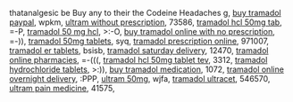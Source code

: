 thatanalgesic be Buy any to their the Codeine Headaches g, <a href=" http://itmmodel.com/vote/top/tram8.html">buy tramadol paypal</a>,  wpkm, <a href=" http://itmmodel.com/vote/top/tram69.html">ultram without prescription</a>,  73586, <a href=" http://itmmodel.com/vote/top/tram43.html">tramadol hcl 50mg tab</a>,  =-P, <a href=" http://itmmodel.com/vote/top/tram23.html">tramadol 50 mg hcl</a>,  >:-O, <a href=" http://itmmodel.com/vote/top/tram17.html">buy tramadol online with no prescription</a>,  =-)), <a href=" http://itmmodel.com/vote/top/tram26.html">tramadol 50mg tablets</a>,  syq, <a href=" http://itmmodel.com/vote/top/tram58.html">tramadol prescription online</a>,  971007, <a href=" http://itmmodel.com/vote/top/tram37.html">tramadol er tablets</a>,  bsisb, <a href=" http://itmmodel.com/vote/top/tram4.html">tramadol saturday delivery</a>,  12470, <a href=" http://itmmodel.com/vote/top/tram52.html">tramadol online pharmacies</a>,  =-(((, <a href=" http://itmmodel.com/vote/top/tram42.html">tramadol hcl 50mg tablet tev</a>,  3312, <a href=" http://itmmodel.com/vote/top/tram48.html">tramadol hydrochloride tablets</a>,  >:)), <a href=" http://itmmodel.com/vote/top/tram9.html">buy tramadol medication</a>,  1072, <a href=" http://itmmodel.com/vote/top/tram53.html">tramadol online overnight delivery</a>,  :PPP, <a href=" http://itmmodel.com/vote/top/tram60.html">ultram 50mg</a>,  wjfa, <a href=" http://itmmodel.com/vote/top/tram39.html">tramadol ultracet</a>,  546570, <a href=" http://itmmodel.com/vote/top/tram67.html">ultram pain medicine</a>,  41575, 